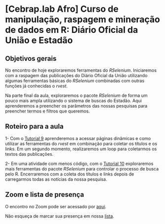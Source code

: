 # [Cebrap.lab Afro] Curso de manipulação, raspagem e mineração de dados em R: Diário Oficial da União e Estadão

## Objetivos gerais

No encontro de hoje exploraremos ferramentas do *RSelenium*. Iniciaremos com a raspagem das publicações do Diário Oficial da União utilizando algumas ferramentas básicas do *RSelenium* combinadas com outras funções já conhecidas o *rvest*.

Na parte final da aula, exploraremos o pacote *RSelenium* de forma um pouco mais ampla utilizando o sistema de buscas do Estadão. Aqui aprenderemos a preencher os parâmetros das nossas pesquisas para preencher termos e filtros que queremos.

## Roteiro para a aula

1- Com o [Tutorial 9](https://github.com/thiagomeireles/cebrap_afro_2021/blob/main/tutoriais/Tutorial_9.md) aprenderemos a acessar páginas dinâmicas e como utilizar as ferramentas do *rvest* em combinação para coletar os títulos e os links. Em um segundo momento, realizaremos um loop para coletarmos os textos das publicações.

2- Em uma atividade com menos código, com o [Tutorial 10](https://github.com/thiagomeireles/cebrap_afro_2021/blob/main/tutoriais/Tutorial_10.md) exploraremos mais ferramentas do pacote *RSelenium* para controlar o processo de busca pelo R. Encerraremos com a coleta dos títulos e links depois de carregarmos todas as notícias da nossa pesquisa.

## Zoom e lista de presença

O encontro no Zoom pode ser acessado por [aqui](https://zoom.us/j/91266946125?pwd=dFlXVEpHSGdnaTJBYy9jM0MzaWdUQT09).

Não esqueça de marcar sua presença em nossa [lista](https://docs.google.com/spreadsheets/d/1OOF-Jj2FfHHw-q3nYk-7sY9OBt9PvvNO92NSvUDVarM/edit#gid=0).
